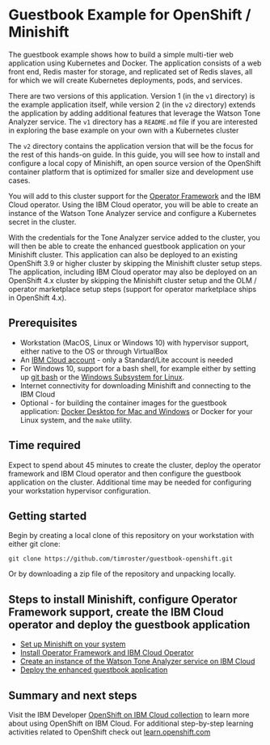 # Guestbook Example for OpenShift / Minishift

The guestbook example shows how to build a simple multi-tier web application using
Kubernetes and Docker. The application consists of a web front end, Redis
master for storage, and replicated set of Redis slaves, all for which we will
create Kubernetes deployments, pods, and services.

There are two versions of this application. Version 1 (in the `v1` directory)
is the example application itself, while version 2 (in the `v2` directory)
extends the application by adding additional features that leverage the Watson
Tone Analyzer service. The `v1` directory has a `README.md` file if you are interested
in exploring the base example on your own with a Kubernetes cluster

The `v2` directory contains the application version that will be the focus for
the rest of this hands-on guide. In this guide, you will see how to install and
configure a local copy of Minishift, an open source version of the OpenShift container
platform that is optimized for smaller size and development use cases.

You will add to this cluster support for the [Operator Framework](https://github.com/operator-framework/)
and the IBM Cloud operator. Using the IBM Cloud operator, you will be able to create an
instance of the Watson Tone Analyzer service and configure a Kubernetes secret in the
cluster.

With the credentials for the Tone Analyzer service added to the cluster, you will
then be able to create the enhanced guestbook application on your Minishift cluster.
This application can also be deployed to an existing OpenShift 3.9 or higher cluster by
skipping the Minishift cluster setup steps. The application, including IBM Cloud operator
may also be deployed on an OpenShift 4.x cluster by skipping the Minishift cluster setup and
the OLM / operator marketplace setup steps (support for operator marketplace ships in
OpenShift 4.x).

## Prerequisites

* Workstation (MacOS, Linux or Windows 10) with hypervisor support, either native to the OS or through VirtualBox
* An [IBM Cloud account](https://cloud.ibm.com/registration) - only a Standard/Lite account is needed
* For Windows 10, support for a bash shell, for example either by setting up [git bash](https://gitforwindows.org/) or the [Windows Subsystem for Linux](https://docs.microsoft.com/en-us/windows/wsl/install-win10).
* Internet connectivity for downloading Minishift and connecting to the IBM Cloud
* Optional - for building the container images for the guestbook application: [Docker Desktop for Mac and Windows](https://www.docker.com/products/docker-desktop) or Docker for your Linux system, and the `make` utility.

## Time required

Expect to spend about 45 minutes to create the cluster, deploy the operator framework and IBM Cloud operator and then configure the guestbook application on the cluster. Additional time may be needed for configuring your workstation hypervisor configuration.

## Getting started

Begin by creating a local clone of this repository on your workstation with either git clone:

```text
git clone https://github.com/timroster/guestbook-openshift.git
```

Or by downloading a zip file of the repository and unpacking locally.

## Steps to install Minishift, configure Operator Framework support, create the IBM Cloud operator and deploy the guestbook application

* [Set up Minishift on your system](workshop/minishift.md)
* [Install Operator Framework and IBM Cloud Operator](workshop/ibm-operator.md)
* [Create an instance of the Watson Tone Analyzer service on IBM Cloud](workshop/create-tone.md)
* [Deploy the enhanced guestbook application](workshop/deploy-guestbook.md)

## Summary and next steps

Visit the IBM Developer [OpenShift on IBM Cloud collection](https://developer.ibm.com/collections/openshift-on-ibm/) to learn more about using OpenShift on IBM Cloud. For additional step-by-step learning activities related to OpenShift check out [learn.openshift.com](https://learn.openshift.com)
